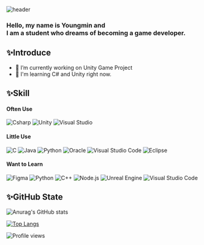 ![header](https://capsule-render.vercel.app/api?type=waving&color=auto&height=250&text=Game%20Developer%20with%20Unity&fontSize=50&animation=fadeIn&fontAlignY=38&desc=YoungMin%20Jung&descAlignY=57&descAlign=79)

### Hello, my name is Youngmin and <br>I am a student who dreams of becoming a game developer.<br>

## ✨Introduce
- 🔭 I’m currently working on Unity Game Project
- 📘 I'm learning C# and Unity right now.

## ✨Skill
#### Often Use
<div align>
<img alt="Csharp" src="https://img.shields.io/badge/CSharp-239120.svg?&style=for-the-badge&logo=Csharp&logoColor=white"/>
<img alt="Unity" src="https://img.shields.io/badge/Unity-FFFFFF.svg?&style=for-the-badge&logo=Unity&logoColor=black"/>
<img alt="Visual Studio" src="https://img.shields.io/badge/Visual Studio-5C2D91.svg?&style=for-the-badge&logo=Visual Studio&logoColor=whtie"/>
</>

#### Little Use
<div align>
<img alt="C" src="https://img.shields.io/badge/C-A8B9CC.svg?&style=for-the-badge&logo=C&logoColor=white"/>
<img alt="Java" src="https://img.shields.io/badge/Java-007396.svg?&style=for-the-badge&logo=Java&logoColor=white"/>
<img alt="Python" src="https://img.shields.io/badge/Python-3776AB.svg?&style=for-the-badge&logo=Python&logoColor=white"/>
<img alt="Oracle" src="https://img.shields.io/badge/Oracle-F80000.svg?&style=for-the-badge&logo=Oracle&logoColor=white"/>
<img alt="Visual Studio Code" src="https://img.shields.io/badge/Visaul Studio Code-007ACC.svg?&style=for-the-badge&logo=Visual Studio Code&logoColor=white"/>
<img alt="Eclipse" src="https://img.shields.io/badge/Eclipse-2C2255.svg?&style=for-the-badge&logo=Eclipse&logoColor=white"/>
</div>

#### Want to Learn  
<div align>  
<img alt="Figma" src="https://img.shields.io/badge/Figma-F24E1E.svg?&style=for-the-badge&logo=Figma&logoColor=white"/>
<img alt="Python" src="https://img.shields.io/badge/Python-3776AB.svg?&style=for-the-badge&logo=Python&logoColor=white"/>
<img alt="C++" src="https://img.shields.io/badge/C++-00599C.svg?&style=for-the-badge&logo=CPlusPlus&logoColor=white"/>
<img alt="Node.js" src="https://img.shields.io/badge/Node.js-339933.svg?&style=for-the-badge&logo=Node.js&logoColor=white"/>
<img alt="Unreal Engine" src="https://img.shields.io/badge/Unreal Engine-0E1128.svg?&style=for-the-badge&logo=Unreal Engine&logoColor=white"/>
<img alt="Visual Studio Code" src="https://img.shields.io/badge/Visaul Studio Code-007ACC.svg?&style=for-the-badge&logo=Visual Studio Code&logoColor=white"/>
</div>

## ✨GitHub State
![Anurag's GitHub stats](https://github-readme-stats.vercel.app/api?username=youngmin04&show_icons=true&theme=radical&count_private=true)<br>

[![Top Langs](https://github-readme-stats.vercel.app/api/top-langs/?username=youngmin04&layout=compact)](https://github.com/youngmin04/github-readme-stats)

![Profile views](https://gpvc.arturio.dev/youngmin04)
<!--
**youngmin04/youngmin04** is a ✨ _special_ ✨ repository because its `README.md` (this file) appears on your GitHub profile.

Here are some ideas to get you started:

- 🔭 I’m currently working on ...
- 🌱 I’m currently learning ...
- 👯 I’m looking to collaborate on ...
- 🤔 I’m looking for help with ...
- 💬 Ask me about ...
- 📫 How to reach me: ...
- 😄 Pronouns: ...
- ⚡ Fun fact: ...
-->
